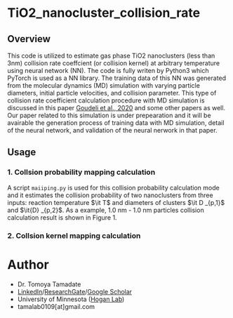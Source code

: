 # TiO2_nanocluster_collision_rate
## Overview
This code is utilized to estimate gas phase TiO2 nanoclusters (less than 3nm) collision rate coeffcient (or collision kernel) at arbitrary temperature using neural network (NN).  The code is fully writen by Python3 which PyTorch is used as a NN library. The training data of this NN was generated from the molecular dynamics (MD) simulation with varying particle diameters, initial particle velocities, and collision parameter.  This type of collision rate coefficient calculation procedure with MD simulation is discussed in this paper [Goudeli et al., 2020](https://www.sciencedirect.com/science/article/pii/S0021850220300471?via%3Dihub) and some other papers as well.  Our paper related to this simulation is under prepearation and it will be avairable the generation process of training data with MD simulation, detail of the neural network, and validation of the neural nerwork in that paper.
## Usage
### 1. Collsion probability mapping calculation
A script `maiiping.py` is used for this collision probability calculation mode and it estimates the collision probability of two nanoclusters from three inputs: reaction temperature $\it T$ and diameters of clusters $\it D _{p,1}$ and $\it{D} _{p,2}$. As a example, 1.0 nm - 1.0 nm particles collision calculation result is shown in Figure 1.
### 2. Collsion kernel mapping calculation
# Author
* Dr. Tomoya Tamadate
* [LinkedIn](https://www.linkedin.com/in/tomoya-tamadate-953673142/)/[ResearchGate](https://www.researchgate.net/profile/Tomoya-Tamadate)/[Google Scholar](https://scholar.google.com/citations?user=XXSOgXwAAAAJ&hl=ja)
* University of Minnesota ([Hogan Lab](https://hoganlab.umn.edu/))
* tamalab0109[at]gmail.com

